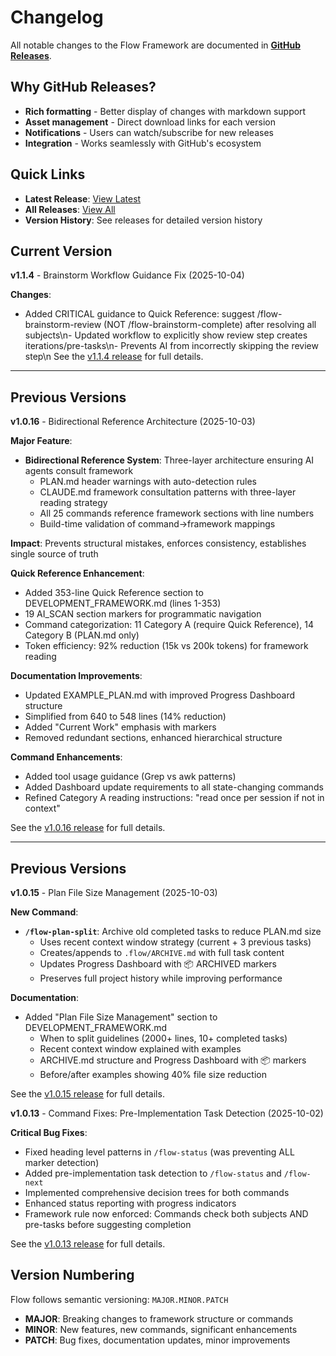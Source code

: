 # Changelog

All notable changes to the Flow Framework are documented in **[GitHub Releases](https://github.com/khgs2411/flow/releases)**.

## Why GitHub Releases?

- **Rich formatting** - Better display of changes with markdown support
- **Asset management** - Direct download links for each version
- **Notifications** - Users can watch/subscribe for new releases
- **Integration** - Works seamlessly with GitHub's ecosystem

## Quick Links

- **Latest Release**: [View Latest](https://github.com/khgs2411/flow/releases/latest)
- **All Releases**: [View All](https://github.com/khgs2411/flow/releases)
- **Version History**: See releases for detailed version history

## Current Version

**v1.1.4** - Brainstorm Workflow Guidance Fix (2025-10-04)

**Changes**:

- Added CRITICAL guidance to Quick Reference: suggest /flow-brainstorm-review (NOT /flow-brainstorm-complete) after resolving all subjects\n- Updated workflow to explicitly show review step creates iterations/pre-tasks\n- Prevents AI from incorrectly skipping the review step\n
See the [v1.1.4 release](https://github.com/khgs2411/flow/releases/tag/v1.1.4) for full details.

---


## Previous Versions

**v1.0.16** - Bidirectional Reference Architecture (2025-10-03)

**Major Feature**:
- **Bidirectional Reference System**: Three-layer architecture ensuring AI agents consult framework
  - PLAN.md header warnings with auto-detection rules
  - CLAUDE.md framework consultation patterns with three-layer reading strategy
  - All 25 commands reference framework sections with line numbers
  - Build-time validation of command→framework mappings

**Impact**: Prevents structural mistakes, enforces consistency, establishes single source of truth

**Quick Reference Enhancement**:
- Added 353-line Quick Reference section to DEVELOPMENT_FRAMEWORK.md (lines 1-353)
- 19 AI_SCAN section markers for programmatic navigation
- Command categorization: 11 Category A (require Quick Reference), 14 Category B (PLAN.md only)
- Token efficiency: 92% reduction (15k vs 200k tokens) for framework reading

**Documentation Improvements**:
- Updated EXAMPLE_PLAN.md with improved Progress Dashboard structure
- Simplified from 640 to 548 lines (14% reduction)
- Added "Current Work" emphasis with <!-- ESSENTIAL --> markers
- Removed redundant sections, enhanced hierarchical structure

**Command Enhancements**:
- Added tool usage guidance (Grep vs awk patterns)
- Added Dashboard update requirements to all state-changing commands
- Refined Category A reading instructions: "read once per session if not in context"

See the [v1.0.16 release](https://github.com/khgs2411/flow/releases/tag/v1.0.16) for full details.

---

## Previous Versions

**v1.0.15** - Plan File Size Management (2025-10-03)

**New Command**:
- **`/flow-plan-split`**: Archive old completed tasks to reduce PLAN.md size
  - Uses recent context window strategy (current + 3 previous tasks)
  - Creates/appends to `.flow/ARCHIVE.md` with full task content
  - Updates Progress Dashboard with 📦 ARCHIVED markers
  - Preserves full project history while improving performance

**Documentation**:
- Added "Plan File Size Management" section to DEVELOPMENT_FRAMEWORK.md
  - When to split guidelines (2000+ lines, 10+ completed tasks)
  - Recent context window explained with examples
  - ARCHIVE.md structure and Progress Dashboard with 📦 markers
  - Before/after examples showing 40% file size reduction

See the [v1.0.15 release](https://github.com/khgs2411/flow/releases/tag/v1.0.15) for full details.

**v1.0.13** - Command Fixes: Pre-Implementation Task Detection (2025-10-02)

**Critical Bug Fixes**:
- Fixed heading level patterns in `/flow-status` (was preventing ALL marker detection)
- Added pre-implementation task detection to `/flow-status` and `/flow-next`
- Implemented comprehensive decision trees for both commands
- Enhanced status reporting with progress indicators
- Framework rule now enforced: Commands check both subjects AND pre-tasks before suggesting completion

See the [v1.0.13 release](https://github.com/khgs2411/flow/releases/tag/v1.0.13) for full details.

## Version Numbering

Flow follows semantic versioning: `MAJOR.MINOR.PATCH`

- **MAJOR**: Breaking changes to framework structure or commands
- **MINOR**: New features, new commands, significant enhancements
- **PATCH**: Bug fixes, documentation updates, minor improvements

